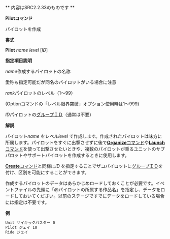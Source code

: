 ** 内容はSRC2.2.33のものです **

**Pilotコマンド**

パイロットを作成

**書式**

**Pilot** *name* *level* [*ID*]

**指定項目説明**

*name*作成するパイロットの名称

愛称も指定可能だが同名のパイロットがいる場合に注意

*rank*パイロットのレベル（1～99）

(Optionコマンドの「レベル限界突破」オプション使用時は1～999)

*ID*パイロットの[グループＩＤ](グループＩＤ.md)（通常は不要）

**解説**

パイロット*name* をレベル*level* で作成します。作成されたパイロットは味方に所属します。パイロットをすぐに出撃させずに後で[**Organize**コマンド](Organizeコマンド.md)や[**Launch**コマンド](Launchコマンド.md)を使って出撃させたいときや、複数のパイロットが乗るユニットのサブパロットやサポートパイロットを作成するときに使用します。

[**Create**コマンド](Createコマンド.md)と同様に*ID* を指定することでザコパイロットに[グループＩＤ](グループＩＤ.md)を付け、区別を可能にすることができます。

作成するパイロットのデータはあらかじめロードしておくことが必要です。イベントファイルの先頭に「@パイロットの所属する作品名」を指定し、データをロードしておいてください。以前のステージですでにデータをロードしている場合には指定は不要です。

**例**
```sh
Unit サイキックバスター 0
Pilot ジェイ 10
Ride ジェイ
```


